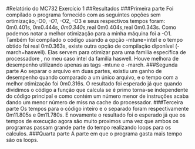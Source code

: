 #Relatório do MC732 Exercício 1
##Resultados
###Primeira parte
	Foi compilado o programa fornecido com as seguintes opções sem ortimização,-O0, *-O1*, -O2, -O3
e seus respectivos tempos foram: 0m0.401s, 0m0.444s, *0m0.340s*,real	0m0.404s,real	0m0.343s.
Como podemos notar a melhor otimização para a  minha máquina foi a -O1.
	Também foi  compilado o código usando a opção -mtune=intel e o tempo obtido  foi real	0m0.363s,
existe outra opção de compilação diponível (-march=haswell). Elas servem para otimizar para uma familia específica de 
processadore , no meu caso intel da família haswell. Houve melhora de desempenho utilizando apenas as tags -mtune e -march.
###Segunda parte
	Ao separar o arquivo em duas partes, existiu um ganho de desempenho quando comparado a um único arquivo, e o tempo com a melhor
otimização foi 0m0.316s. O resultado foi esperado já que quando dividimos o código a função que calcula se é primo torna-se independente
do código principal e como contém um número menor de instruções acaba dando um menor número de miss na cache do processador.
###Terceira parte
	Os tempos para o código inteiro e o separado foram respectivamente 0m11.805s e 0m11.780s. E novamente o resultado foi o esperado já que os
tempos de execução agora são muito proximos uma vez que ambos os programas passam grande parte do tempo realizando loops para os calculos.
###Quarta parte
	A parte em que o programa gasta mais tempo são os loops.
	
